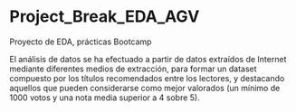 # Project_Break_EDA_AGV
Proyecto de EDA, prácticas Bootcamp


El análisis de datos se ha efectuado a partir de datos extraídos de Internet mediante diferentes medios de extracción, para formar un dataset compuesto por los títulos recomendados entre los lectores, y destacando aquellos que pueden considerarse como mejor valorados (un mínimo de 1000 votos y una nota media superior a 4 sobre 5).

